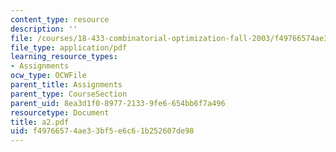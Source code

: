 ```yaml
---
content_type: resource
description: ''
file: /courses/18-433-combinatorial-optimization-fall-2003/f49766574ae33bf5e6c61b252607de98_a2.pdf
file_type: application/pdf
learning_resource_types:
- Assignments
ocw_type: OCWFile
parent_title: Assignments
parent_type: CourseSection
parent_uid: 8ea3d1f0-8977-2133-9fe6-654bb6f7a496
resourcetype: Document
title: a2.pdf
uid: f4976657-4ae3-3bf5-e6c6-1b252607de98
---
```

